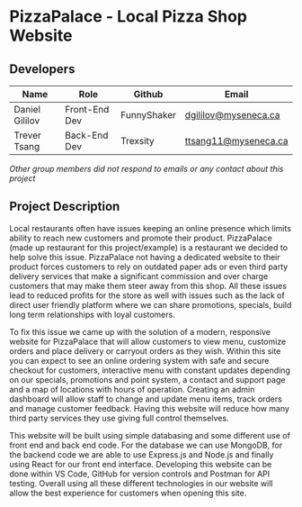 # PizzaPalace - Local Pizza Shop Website

## Developers
| Name | Role | Github | Email |
|------|------|-----------|-------|
| Daniel Gililov | Front-End Dev | FunnyShaker | dgililov@myseneca.ca |
| Trever Tsang | Back-End Dev | Trexsity | ttsang11@myseneca.ca |

*Other group members did not respond to emails or any contact about this project*

## Project Description
Local restaurants often have issues keeping an online presence which limits ability to reach new customers and promote their product. PizzaPalace (made up restaurant for this project/example) is a restaurant we decided to help solve this issue. PizzaPalace not having a dedicated website to their product forces customers to rely on outdated paper ads or even third party delivery services that make a significant commission and over charge customers that may make them steer away from this shop. All these issues lead to reduced profits for the store as well with issues such as the lack of direct user friendly platform where we can share promotions, specials, build long term relationships with loyal customers.

To fix this issue we came up with the solution of a modern, responsive website for PizzaPalace that will allow customers to view menu, customize orders and place delivery or carryout orders as they wish. Within this site you can expect to see an online ordering system with safe and secure checkout for customers, interactive menu with constant updates depending on our specials, promotions and point system, a contact and support page and a map of locations with hours of operation. Creating an admin dashboard will allow staff to change and update menu items, track orders and manage customer feedback. Having this website will reduce how many third party services they use giving full control themselves.

This website will be built using simple databasing and some different use of front end and back end code. For the database we can use MongoDB, for the backend code we are able to use Express.js and Node.js and finally using React for our front end interface. Developing this website can be done within VS Code, GitHub for version controls and Postman for API testing. Overall using all these different technologies in our website will allow the best experience for customers when opening this site.
